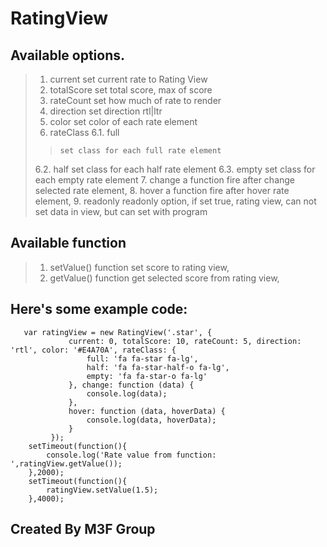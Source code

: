 RatingView
=========

## Available options.
> 
> 1.    current
>      set current rate to Rating View
> 2.    totalScore
>      set total score, max of score
> 3.    rateCount
>      set how much of rate to render
> 4.    direction
>      set direction rtl|ltr
> 5.    color
>      set color of each rate element
> 6.    rateClass
> 6.1.    full
>>     set class for each full rate element
> 6.2.    half
>     set class for each half rate element
> 6.3.    empty
>     set class for each empty rate element
> 7.    change
>      a function fire after change selected rate element,
> 8.    hover
>      a function fire after hover rate element,
> 9.    readonly
>      readonly option, if set true, rating view, can not set data in view, but can set with program
             
## Available function
>1. setValue()
> function set score to rating view,
>2. getValue()
> function get selected score from rating view,

## Here's some example code:
> 
       var ratingView = new RatingView('.star', {
                 current: 0, totalScore: 10, rateCount: 5, direction: 'rtl', color: '#E4A70A', rateClass: {
                     full: 'fa fa-star fa-lg',
                     half: 'fa fa-star-half-o fa-lg',
                     empty: 'fa fa-star-o fa-lg'
                 }, change: function (data) {
                     console.log(data);
                 },
                 hover: function (data, hoverData) {
                     console.log(data, hoverData);
                 }
             });             
        setTimeout(function(){
            console.log('Rate value from function: ',ratingView.getValue());
        },2000);
        setTimeout(function(){
            ratingView.setValue(1.5);
        },4000);

## Created By M3F Group
